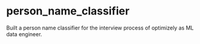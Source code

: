 # person_name_classifier
Built a person name classifier for the interview process of optimizely as ML data engineer.
